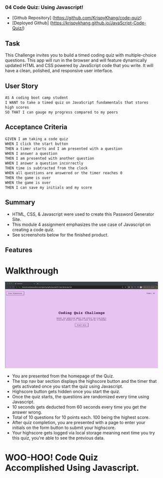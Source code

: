 ### 04 Code Quiz: Using Javascript!

* [Github Repository] (https://github.com/KrispyKhang/code-quiz)
* [Deployed Github] (https://krispykhang.github.io/JavaScript-Code-Quiz/)

## Task
This Challenge invites you to build a timed coding quiz with multiple-choice questions. This app will run in the browser and will feature dynamically updated HTML and CSS powered by JavaScript code that you write. It will have a clean, polished, and responsive user interface.

## User Story

```
AS A coding boot camp student
I WANT to take a timed quiz on JavaScript fundamentals that stores high scores
SO THAT I can gauge my progress compared to my peers
```

## Acceptance Criteria

```
GIVEN I am taking a code quiz
WHEN I click the start button
THEN a timer starts and I am presented with a question
WHEN I answer a question
THEN I am presented with another question
WHEN I answer a question incorrectly
THEN time is subtracted from the clock
WHEN all questions are answered or the timer reaches 0
THEN the game is over
WHEN the game is over
THEN I can save my initials and my score
```

## Summary

* HTML, CSS, & Javascript were used to create this Password Generator Site.
* This module 4 assignment emphasizes the use case of Javascript on creating a code quiz.
* See screenshots below for the finished product.

## Features
# Walkthrough

![](./Assets/Images/CodeQuiz.gif)

* You are presented from the homepage of the Quiz.
* The top nav bar section displays the highscore button and the timer that gets activated once you start the quiz using Javascript.
* Highscore button gets hidden once you start the quiz. 
* Once the quiz starts, the questions are randomized every time using Javascript.
* 10 seconds gets deducted from 60 seconds every time you get the answer wrong.
* Total of 10 questions for 10 points each. 100 being the highest score.
* After quiz completion, you are presented with a page to enter your initials on the form button to submit your highscore. 
* Your highscore gets logged via local storage meaning next time you try this quiz, you're able to see the previous data. 

# WOO-HOO! Code Quiz Accomplished Using Javascript.